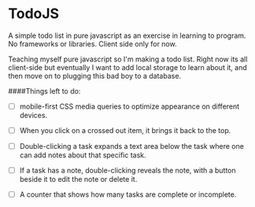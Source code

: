 # TodoJS
A simple todo list in pure javascript as an exercise in learning to program. No frameworks or libraries. Client side only for now.

Teaching myself pure javascript so I'm making a todo list. Right now its all client-side but eventually I want to add local storage to learn about it, and then move on to plugging this bad boy to a database.

####Things left to do:

- [ ] mobile-first CSS media queries to optimize appearance on different devices.
- [ ] When you click on a crossed out item, it brings it back to the top.
- [ ] Double-clicking a task expands a text area below the task where one can add notes about that specific task.
- [ ] If a task has a note, double-clicking reveals the note, with a button beside it to edit the note or delete it.
- [ ] A counter that shows how many tasks are complete or incomplete.


